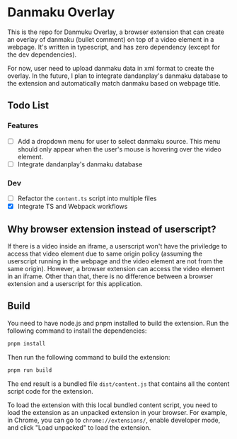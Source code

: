 # Danmaku Overlay

This is the repo for Danmuku Overlay, a browser extension that can create an overlay of danmaku (bullet comment) on top of a video element in a webpage. It's written in typescript, and has zero dependency (except for the dev dependencies).

For now, user need to upload danmaku data in xml format to create the overlay. In the future, I plan to integrate dandanplay's danmaku database to the extension and automatically match danmaku based on webpage title.

## Todo List

### Features

- [ ] Add a dropdown menu for user to select danmaku source. This menu should only appear when the user's mouse is hovering over the video element.
- [ ] Integrate dandanplay's danmaku database

### Dev

- [ ] Refactor the `content.ts` script into multiple files
- [x] Integrate TS and Webpack workflows

## Why browser extension instead of userscript?

If there is a video inside an iframe, a userscript won't have the priviledge to access that video element due to same origin policy (assuming the userscript running in the webpage and the video element are not from the same origin). However, a browser extension can access the video element in an iframe. Other than that, there is no difference between a browser extension and a userscript for this application.

## Build

You need to have node.js and pnpm installed to build the extension. Run the following command to install the dependencies:

```bash
pnpm install
```

Then run the following command to build the extension:

```bash
pnpm run build
```

The end result is a bundled file `dist/content.js` that contains all the content script code for the extension.

To load the extension with this local bundled content script, you need to load the extension as an unpacked extension in your browser. For example, in Chrome, you can go to `chrome://extensions/`, enable developer mode, and click "Load unpacked" to load the extension.

